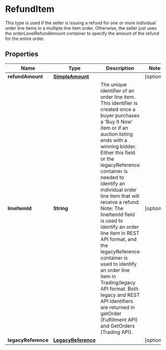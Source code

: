 

# RefundItem

This type is used if the seller is issuing a refund for one or more individual order line items in a multiple line item order. Otherwise, the seller just uses the orderLevelRefundAmount container to specify the amount of the refund for the entire order.

## Properties

Name | Type | Description | Notes
------------ | ------------- | ------------- | -------------
**refundAmount** | [**SimpleAmount**](SimpleAmount.md) |  |  [optional]
**lineItemId** | **String** | The unique identifier of an order line item. This identifier is created once a buyer purchases a &#39;Buy It Now&#39; item or if an auction listing ends with a winning bidder. Either this field or the legacyReference container is needed to identify an individual order line item that will receive a refund. Note: The lineItemId field is used to identify an order line item in REST API format, and the legacyReference container is used to identify an order line item in Trading/legacy API format. Both legacy and REST API identifiers are returned in getOrder (Fulfillment API) and GetOrders (Trading API). |  [optional]
**legacyReference** | [**LegacyReference**](LegacyReference.md) |  |  [optional]



